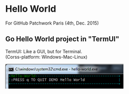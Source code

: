 # Hello World

For GitHub Patchwork Paris (4th, Dec. 2015)

## Go Hello World project in "TermUI"

TermUI: Like a GUI, but for Terminal.  
(Corss-platform: Windows-Mac-Linux)

![Hello World TermUI](helloWorldTermUI.png)
